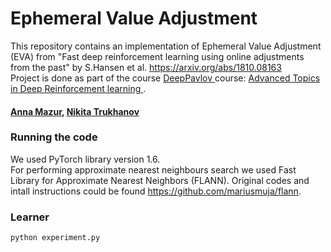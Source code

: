 # Ephemeral Value Adjustment

This repository contains an implementation of Ephemeral Value Adjustment (EVA) from "Fast deep reinforcement learning using online adjustments from the past" by S.Hansen et al. https://arxiv.org/abs/1810.08163 </br>
Project is done as part of the course <a href="http://deeppavlov.ai">DeepPavlov </a> course: <a href="http://deeppavlov.ai/rl_course_2020"> Advanced Topics in Deep Reinforcement learning </a>. 

#### <a href="https://github.com/amfolity/">Anna Mazur</a>, <a href="https://github.com/darthrevenge">Nikita Trukhanov</a>

### Running the code
We used PyTorch library version 1.6.</br>
For performing approximate nearest neighbours search we used Fast Library for Approximate Nearest Neighbors (FLANN).
Original codes and intall instructions could be found https://github.com/mariusmuja/flann.

### Learner

```sh
python experiment.py
```
